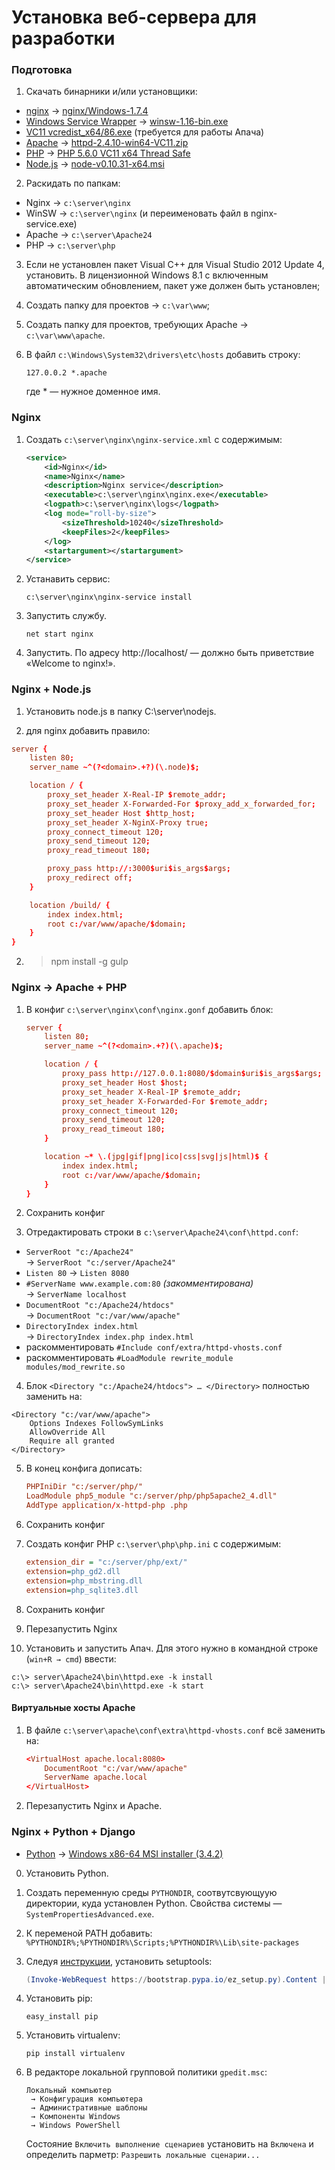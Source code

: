 Установка веб-сервера для разработки
====================================

<!--
В настоящем руководстве кратко описан процесс установки веб-сервера
для разработки на Windows 8.1. Однако инструкция применима также
и к ранним версиями Windows.

Это руководство охватывает только мой круг интересов, не претендует
на универсальность и может оказаться бесполезным для других людей.

Опущены нюансы типа «можно использовать свой путь, ip, разрядность» и тому подобные.

nginx + apache (для старых проектов) + node.js (не готово) + python2/Django (не готово)

### Системные требования
+ Windows 7 SP1
+ Windows 8 / 8.1
+ Windows Vista SP2
+ Windows Server 2008 R2 SP1
+ Windows Server 2012 / R2
-->

### Подготовка
1. Скачать бинарники и/или установщики:
  + [nginx][nginx] → [nginx/Windows-1.7.4][nginx-file]
  + [Windows Service Wrapper][wsw] → [winsw-1.16-bin.exe][wsw-file]
  + [VC11 vcredist_x64/86.exe][02] (требуется для работы Апача)
  + [Apache][03] → [httpd-2.4.10-win64-VC11.zip][04]
  + [PHP][05] → [PHP 5.6.0 VC11 x64 Thread Safe][06]
  + [Node.js][09] → [node-v0.10.31-x64.msi][010]

[nginx]: http://nginx.org/ru/download.html "nginx"
[nginx-file]: http://nginx.org/download/nginx-1.7.4.zip
[wsw]: https://github.com/kohsuke/winsw
[wsw-file]: http://repo.jenkins-ci.org/releases/com/sun/winsw/winsw/1.16/winsw-1.16-bin.exe
[02]: http://www.microsoft.com/en-us/download/details.aspx?id=30679 "VC11"
[03]: http://www.apachelounge.com/download
[04]: http://www.apachelounge.com/download/VC11/binaries/httpd-2.4.10-win64-VC11.zip
[05]: http://windows.php.net/download/
[06]: http://windows.php.net/downloads/releases/php-5.6.0-Win32-VC11-x64.zip
[09]: http://nodejs.org/download/
[010]: http://nodejs.org/dist/v0.10.31/x64/node-v0.10.31-x64.msi

2. Раскидать по папкам:
  + Nginx → `c:\server\nginx`
  + WinSW → `c:\server\nginx` (и переименовать файл в nginx-service.exe)
  + Apache → `c:\server\Apache24`
  + PHP → `c:\server\php`

3. Если не установлен пакет Visual C++ для Visual Studio 2012 Update 4,
    установить. В лицензионной Windows 8.1 с включенным автоматическим
    обновлением, пакет уже должен быть установлен;

4. Создать папку для проектов → `c:\var\www`;

4. Создать папку для проектов, требующих Apache → `c:\var\www\apache`.

5. В файл `c:\Windows\System32\drivers\etc\hosts` добавить строку:
    ```
    127.0.0.2 *.apache
    ```
    где * — нужное доменное имя.

### Nginx
1. Создать `c:\server\nginx\nginx-service.xml` с содержимым:
    ```xml
    <service>
        <id>Nginx</id>
        <name>Nginx</name>
        <description>Nginx service</description>
        <executable>c:\server\nginx\nginx.exe</executable>
        <logpath>c:\server\nginx\logs</logpath>
        <log mode="roll-by-size">
            <sizeThreshold>10240</sizeThreshold>
            <keepFiles>2</keepFiles>
        </log>
        <startargument></startargument>
    </service>
    ```
2. Устанавить сервис:
    ```
    c:\server\nginx\nginx-service install
    ```

3. Запустить службу.
    ```
    net start nginx
    ```

4. Запустить. По адресу http://localhost/ — должно быть приветствие «Welcome to nginx!».


### Nginx + Node.js
1. Установить node.js в папку C:\server\nodejs.

2. для nginx добавить правило:
```conf
server {
    listen 80;
    server_name ~^(?<domain>.+?)(\.node)$;

    location / {
        proxy_set_header X-Real-IP $remote_addr;
        proxy_set_header X-Forwarded-For $proxy_add_x_forwarded_for;
        proxy_set_header Host $http_host;
        proxy_set_header X-NginX-Proxy true;
        proxy_connect_timeout 120;
        proxy_send_timeout 120;
        proxy_read_timeout 180;

        proxy_pass http://:3000$uri$is_args$args;
        proxy_redirect off;
    }

    location /build/ {
        index index.html;
        root c:/var/www/apache/$domain;
    }
}
```

2. > npm install -g gulp

<!--
2. > npm install -g winser

3. Чтобы создать сервис, в папке с проектом: > winser -i
   всё что нужно сервис возьмёт из package.json
-->


### Nginx → Apache + PHP
1. В конфиг `c:\server\nginx\conf\nginx.gonf` добавить блок:
    ```conf
    server {
        listen 80;
        server_name ~^(?<domain>.+?)(\.apache)$;

        location / {
            proxy_pass http://127.0.0.1:8080/$domain$uri$is_args$args;
            proxy_set_header Host $host;
            proxy_set_header X-Real-IP $remote_addr;
            proxy_set_header X-Forwarded-For $remote_addr;
            proxy_connect_timeout 120;
            proxy_send_timeout 120;
            proxy_read_timeout 180;
        }

        location ~* \.(jpg|gif|png|ico|css|svg|js|html)$ {
            index index.html;
            root c:/var/www/apache/$domain;
        }
    }
    ```

2. Сохранить конфиг

3. Отредактировать строки в `c:\server\Apache24\conf\httpd.conf`:
  + `ServerRoot "c:/Apache24"`<br />→ `ServerRoot "c:/server/Apache24"`
  + `Listen 80` → `Listen 8080`
  + `#ServerName www.example.com:80` *(закомментирована)*<br />→ `ServerName localhost`
  + `DocumentRoot "c:/Apache24/htdocs"`<br />→ `DocumentRoot "c:/var/www/apache"`
  + `DirectoryIndex index.html`<br />→ `DirectoryIndex index.php index.html`
  + раскомментировать `#Include conf/extra/httpd-vhosts.conf`
  + раскомментировать `#LoadModule rewrite_module modules/mod_rewrite.so`

4. Блок `<Directory "c:/Apache24/htdocs"> … </Directory>` полностью заменить на:
```ApacheConf
<Directory "c:/var/www/apache">
    Options Indexes FollowSymLinks
    AllowOverride All
    Require all granted
</Directory>
```
5. В конец конфига дописать:
    ```conf
    PHPIniDir "c:/server/php/"
    LoadModule php5_module "c:/server/php/php5apache2_4.dll"
    AddType application/x-httpd-php .php
    ```
6. Сохранить конфиг

7. Создать конфиг PHP `c:\server\php\php.ini` с содержимым:
    ```ini
    extension_dir = "c:/server/php/ext/"
    extension=php_gd2.dll
    extension=php_mbstring.dll
    extension=php_sqlite3.dll
    ```

8. Сохранить конфиг

9. Перезапустить Nginx

10. Установить и запустить Апач. Для этого нужно в командной строке (`win+R → cmd`) ввести:
```
c:\> server\Apache24\bin\httpd.exe -k install
c:\> server\Apache24\bin\httpd.exe -k start
```

#### Виртуальные хосты Apache
1. В файле `c:\server\apache\conf\extra\httpd-vhosts.conf` всё заменить на:
    ```conf
    <VirtualHost apache.local:8080>
        DocumentRoot "c:/var/www/apache"
        ServerName apache.local
    </VirtualHost>
    ```

2. Перезапустить Nginx и Apache.


### Nginx + Python + Django
<!--  + [Python][python] → [Windows X86-64 MSI Installer (2.7.9)][python-file]-->
  + [Python][python] → [Windows x86-64 MSI installer (3.4.2)][python-file]

[python]: http://www.python.org/downloads/
<!--[python-file]: https://www.python.org/ftp/python/2.7.9/python-2.7.9.amd64.msi-->
[python-file]: https://www.python.org/ftp/python/3.4.2/python-3.4.2.amd64.msi

0. Установить Python.

0. Создать переменную среды `PYTHONDIR`, соотвутсвующуую директории, куда установлен Python.
   Свойства системы — `SystemPropertiesAdvanced.exe`.

0. К переменой PATH добавить:
    `%PYTHONDIR%;%PYTHONDIR%\Scripts;%PYTHONDIR%\Lib\site-packages`

0. Следуя [инструкции](https://pypi.python.org/pypi/setuptools#windows-powershell-3-or-later),
   установить setuptools:
    ```powershell
    (Invoke-WebRequest https://bootstrap.pypa.io/ez_setup.py).Content | python -
    ```

0. Установить pip:
    ```
    easy_install pip
    ```

0. Установить virtualenv:
    ```
    pip install virtualenv
    ```

0. В редакторе локальной групповой политики `gpedit.msc`:
    ```
    Локальный компьютер
     → Конфигурация компьютера
     → Административные шаблоны
     → Компоненты Windows
     → Windows PowerShell
    ```
   Состояние `Включить выполнение сценариев` установить на `Включена`
   и определить парметр: `Разрешить локальные сценарии...`


<!--![alt text](/path/to/img.jpg "Title") -->
